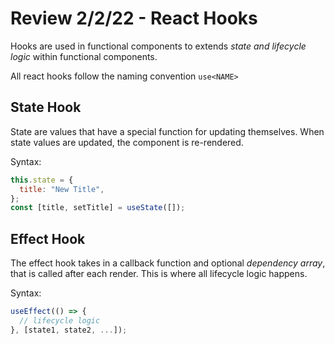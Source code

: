 # Review 2/2/22 - React Hooks

Hooks are used in functional components to extends _state and lifecycle logic_ within functional components.

All react hooks follow the naming convention `use<NAME>`

## State Hook

State are values that have a special function for updating themselves. When state values are updated, the component is re-rendered.

Syntax:

```jsx
this.state = {
  title: "New Title",
};
const [title, setTitle] = useState([]);
```

## Effect Hook

The effect hook takes in a callback function and optional _dependency array_, that is called after each render. This is where all lifecycle logic happens.

Syntax:

```jsx
useEffect(() => {
  // lifecycle logic
}, [state1, state2, ...]);
```
